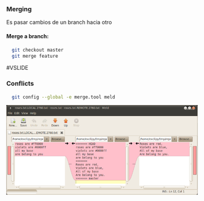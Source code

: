### Merging

Es pasar cambios de un branch hacia otro

 
#### Merge a branch:

```bash
  git checkout master
  git merge feature
```


#VSLIDE

### Conflicts

```bash
  git config --global -e merge.tool meld
```

![meld](assets/images/meld.png)